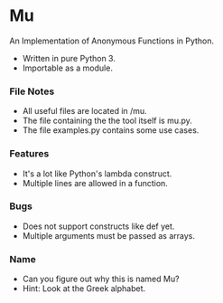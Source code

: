 Mu
=============
An Implementation of Anonymous Functions in Python.

- Written in pure Python 3.
- Importable as a module.

### File Notes
- All useful files are located in /mu.
- The file containing the the tool itself is mu.py.
- The file examples.py contains some use cases.

### Features
- It's a lot like Python's lambda construct.
- Multiple lines are allowed in a function.

### Bugs
- Does not support constructs like def yet.
- Multiple arguments must be passed as arrays.

### Name
- Can you figure out why this is named Mu?
- Hint: Look at the Greek alphabet.